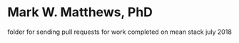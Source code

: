 
# Mark W. Matthews, PhD
folder for sending pull requests for work completed on mean stack july 2018